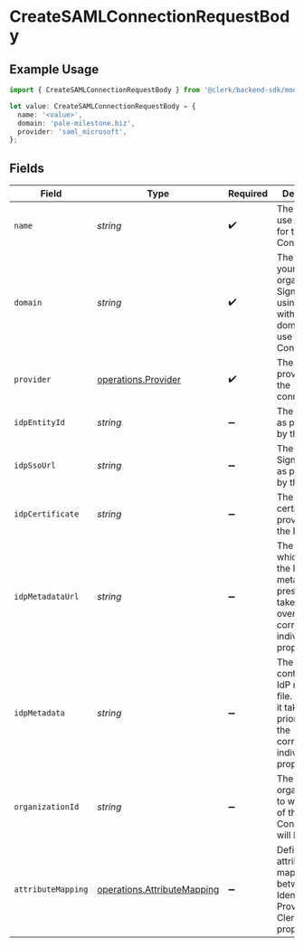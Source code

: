 # CreateSAMLConnectionRequestBody

## Example Usage

```typescript
import { CreateSAMLConnectionRequestBody } from '@clerk/backend-sdk/models/operations';

let value: CreateSAMLConnectionRequestBody = {
  name: '<value>',
  domain: 'pale-milestone.biz',
  provider: 'saml_microsoft',
};
```

## Fields

| Field              | Type                                                                       | Required           | Description                                                                                                          |
| ------------------ | -------------------------------------------------------------------------- | ------------------ | -------------------------------------------------------------------------------------------------------------------- |
| `name`             | _string_                                                                   | :heavy_check_mark: | The name to use as a label for this SAML Connection                                                                  |
| `domain`           | _string_                                                                   | :heavy_check_mark: | The domain of your organization. Sign in flows using an email with this domain, will use this SAML Connection.       |
| `provider`         | [operations.Provider](../../models/operations/provider.md)                 | :heavy_check_mark: | The IdP provider of the connection.                                                                                  |
| `idpEntityId`      | _string_                                                                   | :heavy_minus_sign: | The Entity ID as provided by the IdP                                                                                 |
| `idpSsoUrl`        | _string_                                                                   | :heavy_minus_sign: | The Single-Sign On URL as provided by the IdP                                                                        |
| `idpCertificate`   | _string_                                                                   | :heavy_minus_sign: | The X.509 certificate as provided by the IdP                                                                         |
| `idpMetadataUrl`   | _string_                                                                   | :heavy_minus_sign: | The URL which serves the IdP metadata. If present, it takes priority over the corresponding individual properties    |
| `idpMetadata`      | _string_                                                                   | :heavy_minus_sign: | The XML content of the IdP metadata file. If present, it takes priority over the corresponding individual properties |
| `organizationId`   | _string_                                                                   | :heavy_minus_sign: | The ID of the organization to which users of this SAML Connection will be added                                      |
| `attributeMapping` | [operations.AttributeMapping](../../models/operations/attributemapping.md) | :heavy_minus_sign: | Define the attribute name mapping between Identity Provider and Clerk's user properties                              |

